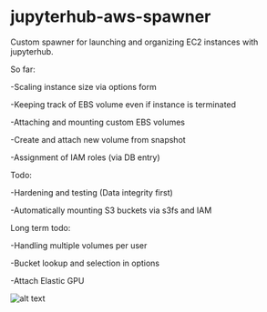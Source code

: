 # jupyterhub-aws-spawner
Custom spawner for launching and organizing EC2 instances with jupyterhub.


So far:

-Scaling instance size via options form

-Keeping track of EBS volume even if instance is terminated

-Attaching and mounting custom EBS volumes

-Create and attach new volume from snapshot

-Assignment of IAM roles (via DB entry)


Todo:

-Hardening and testing (Data integrity first)

-Automatically mounting S3 buckets via s3fs and IAM



Long term todo:

-Handling multiple volumes per user

-Bucket lookup and selection in options

-Attach Elastic GPU






![alt text](https://raw.githubusercontent.com/idalab-de/jupyterhub-aws-spawner/master/options_screen.png)

